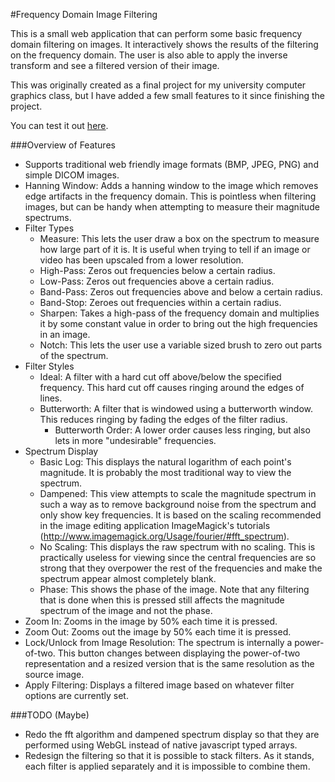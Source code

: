 #Frequency Domain Image Filtering

This is a small web application that can perform some basic frequency domain filtering on images. It interactively shows the results of the filtering on the frequency domain. The user is also able to apply the inverse transform and see a filtered version of their image.

This was originally created as a final project for my university computer graphics class, but I have added a few small features to it since finishing the project.

You can test it out [here](http://semapho.re/fft/).

###Overview of Features
- Supports traditional web friendly image formats (BMP, JPEG, PNG) and simple DICOM images.
- Hanning Window: Adds a hanning window to the image which removes edge artifacts in the frequency domain. This is pointless when filtering images, but can be handy when attempting to measure their magnitude spectrums.
- Filter Types
  - Measure: This lets the user draw a box on the spectrum to measure how large part of it is. It is useful when trying to tell if an image or video has been upscaled from a lower resolution.
  - High-Pass: Zeros out frequencies below a certain radius.
  - Low-Pass: Zeros out frequencies above a certain radius.
  - Band-Pass: Zeros out frequencies above and below a certain radius.
  - Band-Stop: Zeroes out frequencies within a certain radius.
  - Sharpen: Takes a high-pass of the frequency domain and multiplies it by some constant value in order to bring out the high frequencies in an image.
  - Notch: This lets the user use a variable sized brush to zero out parts of the spectrum.
- Filter Styles
  - Ideal: A filter with a hard cut off above/below the specified frequency. This hard cut off causes ringing around the edges of lines.
  - Butterworth: A filter that is windowed using a butterworth window. This reduces ringing by fading the edges of the filter radius.
    - Butterworth Order: A lower order causes less ringing, but also lets in more "undesirable" frequencies.
- Spectrum Display
  - Basic Log: This displays the natural logarithm of each point's magnitude. It is probably the most traditional way to view the spectrum.
  - Dampened: This view attempts to scale the magnitude spectrum in such a way as to remove background noise from the spectrum and only show key frequencies. It is based on the scaling recommended in the image editing application ImageMagick's tutorials (http://www.imagemagick.org/Usage/fourier/#fft_spectrum).
  - No Scaling: This displays the raw spectrum with no scaling. This is practically useless for viewing since the central frequencies are so strong that they overpower the rest of the frequencies and make the spectrum appear almost completely blank.
  - Phase: This shows the phase of the image. Note that any filtering that is done when this is pressed still affects the magnitude spectrum of the image and not the phase.
- Zoom In: Zooms in the image by 50% each time it is pressed.
- Zoom Out: Zooms out the image by 50% each time it is pressed.
- Lock/Unlock from Image Resolution: The spectrum is internally a power-of-two. This button changes between displaying the power-of-two representation and a resized version that is the same resolution as the source image.
- Apply Filtering: Displays a filtered image based on whatever filter options are currently set.

###TODO (Maybe)
- Redo the fft algorithm and dampened spectrum display so that they are performed using WebGL instead of native javascript typed arrays.
- Redesign the filtering so that it is possible to stack filters. As it stands, each filter is applied separately and it is impossible to combine them.